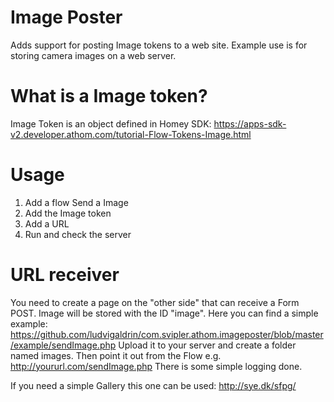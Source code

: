 # Image Poster
Adds support for posting Image tokens to a web site. Example use is for storing camera images on a web server.

# What is a Image token?
Image Token is an object defined in Homey SDK: https://apps-sdk-v2.developer.athom.com/tutorial-Flow-Tokens-Image.html

# Usage
1. Add a flow Send a Image
2. Add the Image token
3. Add a URL
4. Run and check the server

# URL receiver
You need to create a page on the "other side" that can receive a Form POST. Image will be stored with the ID "image".
Here you can find a simple example: https://github.com/ludvigaldrin/com.svipler.athom.imageposter/blob/master/example/sendImage.php
Upload it to your server and create a folder named images. Then point it out from the Flow e.g. http://yoururl.com/sendImage.php
There is some simple logging done.

If you need a simple Gallery this one can be used: http://sye.dk/sfpg/
